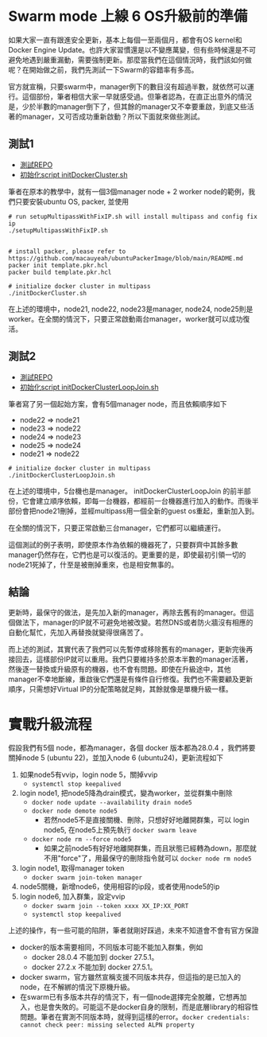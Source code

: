 # Swarm mode 上線 6 OS升級前的準備

如果大家一直有跟進安全更新，基本上每個一至兩個月，都會有OS kernel和Docker Engine Update。也許大家習慣還是以不變應萬變，但有些時候還是不可避免地遇到嚴重漏動，需要強制更新。那麼當我們在這個情況時，我們該如何做呢？在開始做之前，我們先測試一下Swarm的容錯率有多高。

官方就宣稱，只要swarm中，manager例下的數目沒有超過半數，就依然可以運行。這個部份，筆者相信大家一早就感受過。但筆者認為，在直正出意外的情況是，少於半數的manager倒下了，但其餘的manager又不幸要重啟，到底又些活著的manager，又可否成功重新啟動？所以下面就來做些測試。

## 測試1
- [測試REPO](https://github.com/macauyeah/ubuntuPackerImage)
- [初始化script initDockerCluster.sh](https://github.com/macauyeah/ubuntuPackerImage/blob/main/initDockerCluster.sh)

筆者在原本的教學中，就有一個3個manager node + 2 worker node的範例，我們只要安裝ubuntu OS, packer, 並使用

```
# run setupMultipassWithFixIP.sh will install multipass and config fix ip
./setupMultipassWithFixIP.sh


# install packer, please refer to https://github.com/macauyeah/ubuntuPackerImage/blob/main/README.md
packer init template.pkr.hcl
packer build template.pkr.hcl

# initialize docker cluster in multipass
./initDockerCluster.sh
```

在上述的環境中，node21, node22, node23是manager, node24, node25則是worker。在全關的情況下，只要正常啟動兩台manager，worker就可以成功復活。

## 測試2
- [測試REPO](https://github.com/macauyeah/ubuntuPackerImage)
- [初始化script initDockerClusterLoopJoin.sh](https://github.com/macauyeah/ubuntuPackerImage/blob/main/initDockerClusterLoopJoin.sh)

筆者寫了另一個起始方案，會有5個manager node，而且依賴順序如下

- node22 => node21
- node23 => node22
- node24 => node23
- node25 => node24
- node21 => node22


```
# initialize docker cluster in multipass
./initDockerClusterLoopJoin.sh
```
在上述的環境中，5台機也是manager。 initDockerClusterLoopJoin 的前半部份，它會建立順序依賴，即每一台機器，都經前一台機器進行加入的動作。而後半部份會把node21刪掉，並經multipass用一個全新的guest os重起，重新加入到。

在全關的情況下，只要正常啟動三台manager，它們都可以繼續運行。

這個測試的例子表明，即使原本作為依賴的機器死了，只要群齊中其餘多數manager仍然存在，它們也是可以復活的。更重要的是，即使最初引領一切的node21死掉了，什至是被刪掉重來，也是相安無事的。

## 結論
更新時，最保守的做法，是先加入新的manager，再除去舊有的manager。但這個做法下，manager的IP就不可避免地被改變。若然DNS或者防火牆沒有相應的自動化幫忙，先加入再替換就變得很痛苦了。

而上述的測試，其實代表了我們可以先暫停或移除舊有的manager，更新完後再接回去，這樣部份IP就可以重用。我們只要維持多於原本半數的manager活著，然後逐一替換或升級原有的機器，也不會有問題。即使在升級途中，其他manager不幸地斷線，重啟後它們還是有條件自行修復。我們也不需要顧及更新順序，只需想好Virtual IP的分配策略就足夠，其餘就像是單機升級一樣。


# 實戰升級流程
假設我們有5個 node，都為manager，各個 docker 版本都為28.0.4 ，我們將要關掉node 5 (ubuntu 22)，並加入node 6 (ubuntu24)，更新流程如下
1. 如果node5有vvip，login node 5，關掉vvip
    - `systemctl stop keepalived`
1. login node1, 把node5降為drain模式，變為worker，並從群集中刪除
    - `docker node update --availability drain node5`
    - `docker node demote node5`
        - 若然node5不是直接關機、刪除，只想好好地離開群集，可以 login node5, 在node5上預先執行 `docker swarm leave`
    - `docker node rm --force node5`
        - 如果之前node5有好好地離開群集，而且狀態已經轉為down，那麼就不用"force"了，用最保守的刪除指令就可以 `docker node rm node5`
1. login node1, 取得manager token
    - `docker swarm join-token manager`
1. node5關機，新增node6，使用相容的ip段，或者使用node5的ip
1. login node6, 加入群集，設定vvip
    - `docker swarm join --token xxxx XX_IP:XX_PORT`
    - `systemctl stop keepalived`

上述的操作，有一些可能的陷阱，筆者就剛好踩過，未來不知道會不會有官方保證

- docker的版本需要相同，不同版本可能不能加入群集，例如
    - docker 28.0.4 不能加到 docker 27.5.1。
    - docker 27.2.x 不能加到 docker 27.5.1。
- docker swarm，官方雖然宣稱支援不同版本共存，但這指的是已加入的node，在不解綁的情況下原機升級。
- 在swarm已有多版本共存的情況下，有一個node選擇完全脫離，它想再加入，也是會失敗的。可能這不是docker自身的限制，而是底層library的相容性問題。筆者在實測不同版本時，就得到這樣的error。`docker credentials: cannot check peer: missing selected ALPN property`
